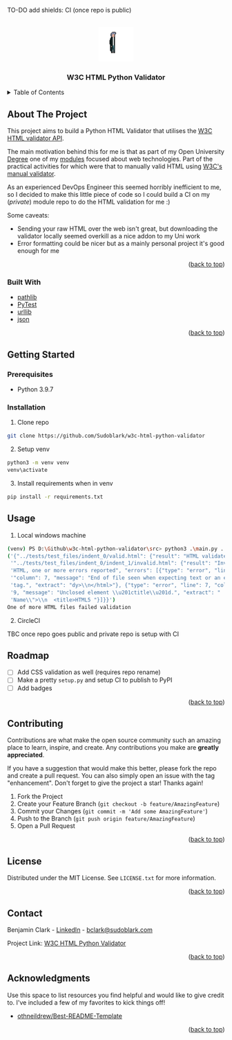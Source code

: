 <div id="top"></div>

<!-- PROJECT SHIELDS -->
TO-DO add shields: 
CI (once repo is public)



<!-- PROJECT LOGO -->
<br />
<div align="center">
  <a href="https://github.com/Sudoblark/w3c-html-python-validator">
    <img src="images/Idle_02.png" alt="Logo" width="80" height="80">
  </a>

  <h3 align="center">W3C HTML Python Validator</h3>
</div>



<!-- TABLE OF CONTENTS -->
<details>
  <summary>Table of Contents</summary>
  <ol>
    <li>
      <a href="#about-the-project">About The Project</a>
      <ul>
        <li><a href="#built-with">Built With</a></li>
      </ul>
    </li>
    <li>
      <a href="#getting-started">Getting Started</a>
      <ul>
        <li><a href="#prerequisites">Prerequisites</a></li>
        <li><a href="#installation">Installation</a></li>
      </ul>
    </li>
    <li><a href="#usage">Usage</a></li>
    <li><a href="#roadmap">Roadmap</a></li>
    <li><a href="#contributing">Contributing</a></li>
    <li><a href="#license">License</a></li>
    <li><a href="#contact">Contact</a></li>
    <li><a href="#acknowledgments">Acknowledgments</a></li>
  </ol>
</details>



<!-- ABOUT THE PROJECT -->
## About The Project

This project aims to build a Python HTML Validator that utilises the [W3C HTML validator API](https://github.com/validator/validator/wiki/Service-%C2%BB-Input-%C2%BB-POST-body).

The main motivation behind this for me is that as part of my Open University [Degree](https://www.open.ac.uk/courses/computing-it/degrees/bsc-computing-it-software-q62-soft) one of my [modules](https://www.open.ac.uk/courses/qualifications/details/tt284?orig=q62-soft&setAcc=true) focused about web technologies. Part of the practical activities for which were that to manually valid HTML using [W3C's manual validator](https://validator.w3.org/).

As an experienced DevOps Engineer this seemed horribly inefficient to me, so I decided to make this little piece of code so I could build a CI on my (_private_) module repo to do the HTML validation for me :)

Some caveats:
- Sending your raw HTML over the web isn't great, but downloading the validator locally seemed overkill as a nice addon to my Uni work
- Error formatting could be nicer but as a mainly personal project it's good enough for me

<p align="right">(<a href="#top">back to top</a>)</p>



### Built With

* [pathlib](https://docs.python.org/3/library/pathlib.html)
* [PyTest](https://docs.pytest.org/en/6.2.x/)
* [urllib](https://docs.python.org/3/library/urllib.html)
* [json](https://docs.python.org/3/library/json.html)

<p align="right">(<a href="#top">back to top</a>)</p>



<!-- GETTING STARTED -->
## Getting Started


### Prerequisites

* Python 3.9.7

### Installation
1. Clone repo

  ```sh
  git clone https://github.com/Sudoblark/w3c-html-python-validator
  ```

2. Setup venv

  ```sh
  python3 -m venv venv
  venv\activate
  ```
3. Install requirements when in venv

  ```sh
  pip install -r requirements.txt
  ```

<!-- USAGE EXAMPLES -->
## Usage

1. Local windows machine

  ```sh
  (venv) PS D:\Github\w3c-html-python-validator\src> python3 .\main.py ../tests/test_files
  ('{"../tests/test_files/indent_0/valid.html": {"result": "HTML validate"}, '
   '"../tests/test_files/indent_0/indent_1/invalid.html": {"result": "Invalid '
   'HTML, one or more errors reported", "errors": [{"type": "error", "line": 12, '
   '"column": 7, "message": "End of file seen when expecting text or an end '
   'tag.", "extract": "dy>\\n</html>"}, {"type": "error", "line": 7, "column": '
   '9, "message": "Unclosed element \\u201ctitle\\u201d.", "extract": " '
   'Name\\">\\n  <title>HTML5 "}]}}')
  One of more HTML files failed validation
  ```

2. CircleCI

TBC once repo goes public and private repo is setup with CI


<!-- ROADMAP -->
## Roadmap

- [ ] Add CSS validation as well (requires repo rename)
- [ ] Make a pretty `setup.py` and setup CI to publish to PyPI
- [ ] Add badges

<p align="right">(<a href="#top">back to top</a>)</p>

<!-- CONTRIBUTING -->
## Contributing

Contributions are what make the open source community such an amazing place to learn, inspire, and create. Any contributions you make are **greatly appreciated**.

If you have a suggestion that would make this better, please fork the repo and create a pull request. You can also simply open an issue with the tag "enhancement".
Don't forget to give the project a star! Thanks again!

1. Fork the Project
2. Create your Feature Branch (`git checkout -b feature/AmazingFeature`)
3. Commit your Changes (`git commit -m 'Add some AmazingFeature'`)
4. Push to the Branch (`git push origin feature/AmazingFeature`)
5. Open a Pull Request

<p align="right">(<a href="#top">back to top</a>)</p>


<!-- LICENSE -->
## License

Distributed under the MIT License. See `LICENSE.txt` for more information.

<p align="right">(<a href="#top">back to top</a>)</p>



<!-- CONTACT -->
## Contact

Benjamin Clark - [LinkedIn](https://www.linkedin.com/in/benni/) - bclark@sudoblark.com

Project Link: [W3C HTML Python Validator](https://github.com/Sudoblark/w3c-html-python-validator)

<p align="right">(<a href="#top">back to top</a>)</p>



<!-- ACKNOWLEDGMENTS -->
## Acknowledgments

Use this space to list resources you find helpful and would like to give credit to. I've included a few of my favorites to kick things off!

* [othneildrew/Best-README-Template](https://github.com/othneildrew/Best-README-Template)
<p align="right">(<a href="#top">back to top</a>)</p>

